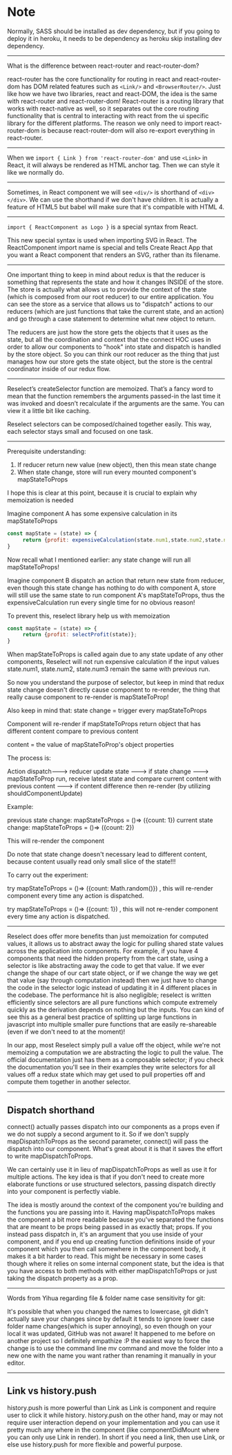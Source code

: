 # Note

Normally, SASS should be installed as dev dependency, but if you going to deploy it in heroku, it needs to be dependency as heroku skip installing dev dependency.

---

<!-- +++++++++++++++++++++++++++++++++++++++++++++++++++++++++++++ -->

What is the difference between react-router and react-router-dom?

react-router has the core functionality for routing in react and react-router-dom has DOM related features such as `<Link/>` and `<BrowserRouter/>`. Just like how we have two libraries, react and react-DOM, the idea is the same with react-router and react-router-dom! React-router is a routing library that works with react-native as well, so it separates out the core routing functionality that is central to interacting with react from the ui specific library for the different platforms. The reason we only need to import react-router-dom is because react-router-dom will also re-export everything in react-router.

---

<!-- +++++++++++++++++++++++++++++++++++++++++++++++++++++++++++++ -->

When we `import { Link } from 'react-router-dom'` and use `<Link>` in React, it will always be rendered as HTML anchor tag. Then we can style it like we normally do.

---

<!-- +++++++++++++++++++++++++++++++++++++++++++++++++++++++++++++ -->

Sometimes, in React component we will see `<div/>` is shorthand of `<div></div>`.
We can use the shorthand if we don't have children. It is actually a feature of HTML5 but babel will make sure that it's compatible with HTML 4.

---

<!-- +++++++++++++++++++++++++++++++++++++++++++++++++++++++++++++ -->

`import { ReactComponent as Logo }` is a special syntax from React.

This new special syntax is used when importing SVG in React. The ReactComponent import name is special and tells Create React App that you want a React component that renders an SVG, rather than its filename.

---

<!-- +++++++++++++++++++++++++++++++++++++++++++++++++++++++++++++ -->

One important thing to keep in mind about redux is that the reducer is something that represents the state and how it changes INSIDE of the store. The store is actually what allows us to provide the context of the state (which is composed from our root reducer) to our entire application. You can see the store as a service that allows us to "dispatch" actions to our reducers (which are just functions that take the current state, and an action) and go through a case statement to determine what new object to return.

The reducers are just how the store gets the objects that it uses as the state, but all the coordination and context that the connect HOC uses in order to allow our components to "hook" into state and dispatch is handled by the store object. So you can think our root reducer as the thing that just manages how our store gets the state object, but the store is the central coordinator inside of our redux flow.

---

<!-- +++++++++++++++++++++++++++++++++++++++++++++++++++++++++++++ -->

Reselect’s createSelector function are memoized. That’s a fancy word to mean that the function remembers the arguments passed-in the last time it was invoked and doesn’t recalculate if the arguments are the same. You can view it a little bit like caching.

Reselect selectors can be composed/chained together easily. This way, each selector stays small and focused on one task.

---

<!-- +++++++++++++++++++++++++++++++++++++++++++++++++++++++++++++ -->

Prerequisite understanding:

1. If reducer return new value (new object), then this mean state change
2. When state change, store will run every mounted component's mapStateToProps

I hope this is clear at this point, because it is crucial to explain why memoization is needed

Imagine component A has some expensive calculation in its mapStateToProps

```Javascript
const mapState = (state) => {
     return {profit: expensiveCalculation(state.num1,state.num2,state.num3)};
}
```

Now recall what I mentioned earlier: any state change will run all mapStateToProps!

Imagine component B dispatch an action that return new state from reducer, even though this state change has nothing to do with component A, store will still use the same state to run component A's mapStateToProps, thus the expensiveCalculation run every single time for no obvious reason!

To prevent this, reselect library help us with memoization

```Javascript
const mapState = (state) => {
     return {profit: selectProfit(state)};
}
```

When mapStateToProps is called again due to any state update of any other components, Reselect will not run expensive calculation if the input values state.num1, state.num2, state.num3 remain the same with previous run.

So now you understand the purpose of selector, but keep in mind that redux state change doesn't directly cause component to re-render, the thing that really cause component to re-render is mapStateToProp!

Also keep in mind that: state change = trigger every mapStateToProps

Component will re-render if mapStateToProps return object that has different content compare to previous content

content = the value of mapStateToProp's object properties

The process is:

Action dispatch---> reducer update state ---> if state change ---> mapStateToProp run, receive latest state and compare current content with previous content ---> if content difference then re-render (by utilizing shouldComponentUpdate)

Example:

previous state change: mapStateToProps = ()=> ({count: 1})
current state change: mapStateToProps = ()=> ({count: 2})

This will re-render the component

Do note that state change doesn't necessary lead to different content, because content usually read only small slice of the state!!!

To carry out the experiment:

try mapStateToProps = ()=> ({count: Math.random()}) , this will re-render component every time any action is dispatched.

try mapStateToProps = ()=> ({count: 1}) , this will not re-render component every time any action is dispatched.

---

<!-- +++++++++++++++++++++++++++++++++++++++++++++++++++++++++++++ -->

Reselect does offer more benefits than just memoization for computed values, it allows us to abstract away the logic for pulling shared state values across the application into components. For example, if you have 4 components that need the hidden property from the cart state, using a selector is like abstracting away the code to get that value. If we ever change the shape of our cart state object, or if we change the way we get that value (say through computation instead) then we just have to change the code in the selector logic instead of updating it in 4 different places in the codebase. The performance hit is also negligible; reselect is written efficiently since selectors are all pure functions which compute extremely quickly as the derivation depends on nothing but the inputs. You can kind of see this as a general best practice of splitting up large functions in javascript into multiple smaller pure functions that are easily re-shareable (even if we don't need to at the moment)!

In our app, most Reselect simply pull a value off the object, while we're not memoizing a computation we are abstracting the logic to pull the value. The official documentation just has them as a composable selector; if you check the documentation you'll see in their examples they write selectors for all values off a redux state which may get used to pull properties off and compute them together in another selector.

---

<!-- +++++++++++++++++++++++++++++++++++++++++++++++++++++++++++++ -->

## Dispatch shorthand

connect() actually passes dispatch into our components as a props even if we do not supply a second argument to it. So if we don't supply mapDispatchToProps as the second parameter, connect() will pass the dispatch into our component. What's great about it is that it saves the effort to write mapDispatchToProps.

We can certainly use it in lieu of mapDispatchToProps as well as use it for multiple actions. The key idea is that if you don't need to create more elaborate functions or use structured selectors, passing dispatch directly into your component is perfectly viable.

The idea is mostly around the context of the component you're building and the functions you are passing into it. Having mapDispatchToProps makes the component a bit more readable because you've separated the functions that are meant to be props being passed in as exactly that; props. If you instead pass dispatch in, it's an argument that you use inside of your component, and if you end up creating function definitions inside of your component which you then call somewhere in the component body, it makes it a bit harder to read. This might be necessary in some cases though where it relies on some internal component state, but the idea is that you have access to both methods with either mapDispatchToProps or just taking the dispatch property as a prop.

---

<!-- +++++++++++++++++++++++++++++++++++++++++++++++++++++++++++++ -->

Words from Yihua regarding file & folder name case sensitivity for git:

It's possible that when you changed the names to lowercase, git didn't actually save your changes since by default it tends to ignore lower case folder name changes(which is super annoying), so even though on your local it was updated, GitHub was not aware! It happened to me before on another project so I definitely empathize :P the easiest way to force the change is to use the command line mv command and move the folder into a new one with the name you want rather than renaming it manually in your editor.

---

<!-- +++++++++++++++++++++++++++++++++++++++++++++++++++++++++++++ -->

## Link vs history.push

history.push is more powerful than Link as Link is component and require user to click it while history. history.push on the other hand, may or may not require user interaction depend on your implementation and you can use it pretty much any where in the component (like componentDidMount where you can only use Link in render). In short if you need a link, then use Link, or else use history.push for more flexible and powerful purpose.
